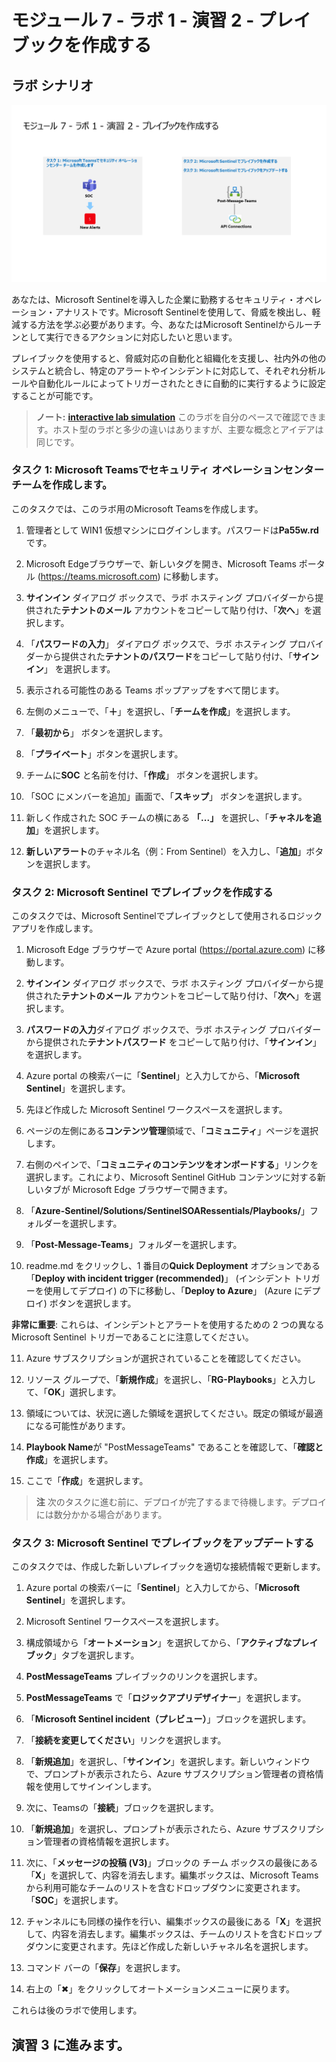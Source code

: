 # モジュール 7 - ラボ 1 - 演習 2 - プレイブックを作成する

## ラボ シナリオ

![Lab overview.](../Media/SC-200-Lab_Diagrams_Mod7_L1_Ex2.png)

あなたは、Microsoft Sentinelを導入した企業に勤務するセキュリティ・オペレーション・アナリストです。Microsoft Sentinelを使用して、脅威を検出し、軽減する方法を学ぶ必要があります。今、あなたはMicrosoft Sentinelからルーチンとして実行できるアクションに対応したいと思います。

プレイブックを使用すると、脅威対応の自動化と組織化を支援し、社内外の他のシステムと統合し、特定のアラートやインシデントに対応して、それぞれ分析ルールや自動化ルールによってトリガーされたときに自動的に実行するように設定することが可能です。

>**ノート:** **[interactive lab simulation](https://mslabs.cloudguides.com/guides/SC-200%20Lab%20Simulation%20-%20Create%20a%20playbook)** このラボを自分のペースで確認できます。ホスト型のラボと多少の違いはありますが、主要な概念とアイデアは同じです。

### タスク 1: Microsoft Teamsでセキュリティ オペレーションセンター チームを作成します。

このタスクでは、このラボ用のMicrosoft Teamsを作成します。

1. 管理者として WIN1 仮想マシンにログインします。パスワードは**Pa55w.rd** です。  

2. Microsoft Edgeブラウザーで、新しいタグを開き、Microsoft Teams ポータル (https://teams.microsoft.com) に移動します。

3. **サインイン** ダイアログ ボックスで、ラボ ホスティング プロバイダーから提供された**テナントのメール** アカウントをコピーして貼り付け、「**次へ**」を選択します。

4. 「**パスワードの入力**」 ダイアログ ボックスで、ラボ ホスティング プロバイダーから提供された**テナントのパスワード**をコピーして貼り付け、「**サインイン**」 を選択します。

5. 表示される可能性のある Teams ポップアップをすべて閉じます。

6. 左側のメニューで、「**＋**」を選択し、「**チームを作成**」を選択します。

7. 「**最初から**」 ボタンを選択します。

8. 「**プライベート**」ボタンを選択します。

9. チームに**SOC** と名前を付け、「**作成**」 ボタンを選択します。

10. 「SOC にメンバーを追加」画面で、「**スキップ**」 ボタンを選択します。 

11. 新しく作成された SOC チームの横にある **「...」** を選択し、「**チャネルを追加**」を選択します。

12. **新しいアラート**のチャネル名（例：From Sentinel）を入力し、「**追加**」ボタンを選択します。

### タスク 2: Microsoft Sentinel でプレイブックを作成する

このタスクでは、Microsoft Sentinelでプレイブックとして使用されるロジックアプリを作成します。

1. Microsoft Edge ブラウザーで Azure portal (https://portal.azure.com) に移動します。

2. **サインイン** ダイアログ ボックスで、ラボ ホスティング プロバイダーから提供された**テナントのメール** アカウントをコピーして貼り付け、「**次へ**」を選択します。

3. **パスワードの入力**ダイアログ ボックスで、ラボ ホスティング プロバイダーから提供された**テナントパスワード** をコピーして貼り付け、「**サインイン**」を選択します。

4. Azure portal の検索バーに「**Sentinel**」と入力してから、「**Microsoft Sentinel**」を選択します。

5. 先ほど作成した Microsoft Sentinel ワークスペースを選択します。

6. ページの左側にある**コンテンツ管理**領域で、「**コミュニティ**」ページを選択します。

7. 右側のペインで、「**コミュニティのコンテンツをオンボードする**」リンクを選択します。これにより、Microsoft Sentinel GitHub コンテンツに対する新しいタブが Microsoft Edge ブラウザーで開きます。

8. 「**Azure-Sentinel/Solutions/SentinelSOARessentials/Playbooks/**」フォルダーを選択します。

9. 「**Post-Message-Teams**」フォルダーを選択します。

10. readme.md をクリックし、1 番目の**Quick Deployment** オプションである「**Deploy with incident trigger (recommended)**」 (インシデント トリガーを使用してデプロイ) の下に移動し、「**Deploy to Azure**」 (Azure にデプロイ) ボタンを選択します。  

**非常に重要**: これらは、インシデントとアラートを使用するための 2 つの異なる Microsoft Sentinel トリガーであることに注意してください。

11. Azure サブスクリプションが選択されていることを確認してください。

12. リソース グループで、「**新規作成**」を選択し、「**RG-Playbooks**」と入力して、「**OK**」選択します。

13. 領域については、状況に適した領域を選択してください。既定の領域が最適になる可能性があります。

14. **Playbook Name**が "PostMessageTeams" であることを確認して、「**確認と作成**」を選択します。

15. ここで「**作成**」を選択します。

> **注** 次のタスクに進む前に、デプロイが完了するまで待機します。デプロイには数分かかる場合があります。

### タスク 3: Microsoft Sentinel でプレイブックをアップデートする

このタスクでは、作成した新しいプレイブックを適切な接続情報で更新します。

1. Azure portal の検索バーに「**Sentinel**」と入力してから、「**Microsoft Sentinel**」を選択します。

2. Microsoft Sentinel ワークスペースを選択します。

3. 構成領域から「**オートメーション**」を選択してから、「**アクティブなプレイブック**」タブを選択します。

4. **PostMessageTeams** プレイブックのリンクを選択します。

5. **PostMessageTeams** で「**ロジックアプリデザイナー**」を選択します。

6. 「**Microsoft Sentinel incident（プレビュー）**」ブロックを選択します。

7. 「**接続を変更してください**」リンクを選択します。

8. 「**新規追加**」を選択し、「**サインイン**」を選択します。新しいウィンドウで、プロンプトが表示されたら、Azure サブスクリプション管理者の資格情報を使用してサインインします。

12. 次に、Teamsの「**接続**」ブロックを選択します。

13. 「**新規追加**」を選択し、プロンプトが表示されたら、Azure サブスクリプション管理者の資格情報を選択します。

14. 次に、「**メッセージの投稿 (V3)**」ブロックの チーム ボックスの最後にある「**X**」を選択して、内容を消去します。編集ボックスは、Microsoft Teams から利用可能なチームのリストを含むドロップダウンに変更されます。  「**SOC**」を選択します。

15. チャンネルにも同様の操作を行い、編集ボックスの最後にある「**X**」を選択して、内容を消去します。編集ボックスは、チームのリストを含むドロップダウンに変更されます。先ほど作成した新しいチャネル名を選択します。

16. コマンド バーの「**保存**」を選択します。
17. 右上の「✖」をクリックしてオートメーションメニューに戻ります。

これらは後のラボで使用します。

## 演習 3 に進みます。
